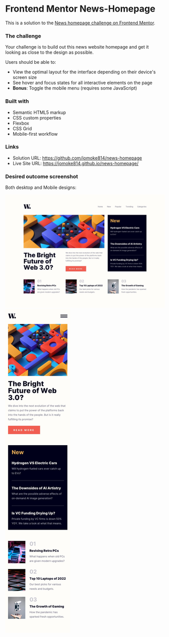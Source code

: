 # Frontend Mentor News-Homepage
This is a solution to the [News homepage challenge on Frontend Mentor](https://www.frontendmentor.io/challenges/news-homepage-H6SWTa1MFl).

### The challenge
Your challenge is to build out this news website homepage and get it looking as close to the design as possible.

Users should be able to:

- View the optimal layout for the interface depending on their device's screen size
- See hover and focus states for all interactive elements on the page
- **Bonus**: Toggle the mobile menu (requires some JavaScript)

### Built with
- Semantic HTML5 markup
- CSS custom properties
- Flexbox
- CSS Grid
- Mobile-first workflow

### Links
- Solution URL: https://github.com/jomoke814/news-homepage
- Live Site URL: https://jomoke814.github.io/news-homepage/
### Desired outcome screenshot
Both desktop and Mobile designs:

![desired outcome](./images/desktop-design.jpg)
![desired outcome](./images/mobile-design.jpg)
